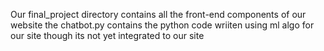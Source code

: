 
Our final_project directory contains all the front-end components of our website
the chatbot.py contains the python code wriiten using ml algo for our site though its not yet integrated to our site
